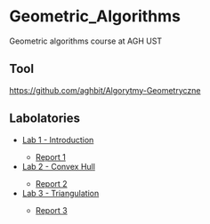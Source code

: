 # Geometric_Algorithms
Geometric algorithms course at AGH UST

## Tool 
https://github.com/aghbit/Algorytmy-Geometryczne

## Labolatories
<ul>
  <li><a href="https://github.com/radoslawrolka/Geometric_Algorithms/tree/main/lab1">Lab 1 - Introduction</a></li>
  <ul>
    <li><a href="https://github.com/radoslawrolka/Geometric_Algorithms/blob/main/lab1/Rolka_1_spr.pdf">Report 1</a></li>
  </ul>
  <li><a href="https://github.com/radoslawrolka/Geometric_Algorithms/tree/main/lab2">Lab 2 - Convex Hull </a></li>
  <ul>
    <li><a href="https://github.com/radoslawrolka/Geometric_Algorithms/blob/main/lab2/Rolka_2_spr/Rolka_2_spr.html">Report 2</a></li>
  </ul>
  <li><a href="https://github.com/radoslawrolka/Geometric_Algorithms/tree/main/lab3">Lab 3 - Triangulation</a></li>
  <ul>
    <li><a href="https://github.com/radoslawrolka/Geometric_Algorithms/blob/main/lab3/Rolka_3_spr/Rolka_3_spr.html">Report 3</a></li>
  </ul>
</ul>
